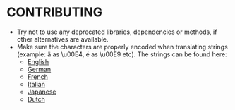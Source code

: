 # CONTRIBUTING
- Try not to use any deprecated libraries, dependencies or methods, if other alternatives are available.
- Make sure the characters are properly encoded when translating strings (example: ä as \u00E4, é as \u00E9 etc).
  The strings can be found here:
    - [English](https://github.com/the-weird-aquarian/IYPS/blob/main/app/src/main/res/values/strings.xml)
    - [German](https://github.com/the-weird-aquarian/IYPS/blob/main/app/src/main/res/values-de/strings.xml)
    - [French](https://github.com/the-weird-aquarian/IYPS/blob/main/app/src/main/res/values-fr/strings.xml)
    - [Italian](https://github.com/the-weird-aquarian/IYPS/blob/main/app/src/main/res/values-it/strings.xml)
    - [Japanese](https://github.com/the-weird-aquarian/IYPS/blob/main/app/src/main/res/values-ja/strings.xml)
    - [Dutch](https://github.com/the-weird-aquarian/IYPS/blob/main/app/src/main/res/values-nl/strings.xml)